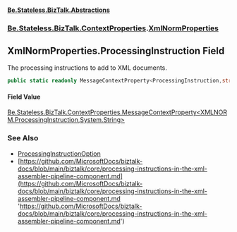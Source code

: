 #### [Be.Stateless.BizTalk.Abstractions](README.md 'README')
### [Be.Stateless.BizTalk.ContextProperties](Be.Stateless.BizTalk.ContextProperties.md 'Be.Stateless.BizTalk.ContextProperties').[XmlNormProperties](XmlNormProperties.md 'Be.Stateless.BizTalk.ContextProperties.XmlNormProperties')

## XmlNormProperties.ProcessingInstruction Field

The processing instructions to add to XML documents.

```csharp
public static readonly MessageContextProperty<ProcessingInstruction,string> ProcessingInstruction;
```

#### Field Value
[Be.Stateless.BizTalk.ContextProperties.MessageContextProperty&lt;](MessageContextProperty_T,TR_.md 'Be.Stateless.BizTalk.ContextProperties.MessageContextProperty<T,TR>')[XMLNORM.ProcessingInstruction](https://docs.microsoft.com/en-us/dotnet/api/XMLNORM.ProcessingInstruction 'XMLNORM.ProcessingInstruction')[,](MessageContextProperty_T,TR_.md 'Be.Stateless.BizTalk.ContextProperties.MessageContextProperty<T,TR>')[System.String](https://docs.microsoft.com/en-us/dotnet/api/System.String 'System.String')[&gt;](MessageContextProperty_T,TR_.md 'Be.Stateless.BizTalk.ContextProperties.MessageContextProperty<T,TR>')

### See Also
- [ProcessingInstructionOption](XmlNormProperties.ProcessingInstructionOption.md 'Be.Stateless.BizTalk.ContextProperties.XmlNormProperties.ProcessingInstructionOption')
- [https://github.com/MicrosoftDocs/biztalk-docs/blob/main/biztalk/core/processing-instructions-in-the-xml-assembler-pipeline-component.md](https://github.com/MicrosoftDocs/biztalk-docs/blob/main/biztalk/core/processing-instructions-in-the-xml-assembler-pipeline-component.md 'https://github.com/MicrosoftDocs/biztalk-docs/blob/main/biztalk/core/processing-instructions-in-the-xml-assembler-pipeline-component.md')
